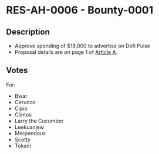# RES-AH-0006 - Bounty-0001
## Description
- Approve spending of $18,000 to advertise on Defi Pulse 
- Proposal details are on page 1 of [Article A](RES-AH-0006-Article-A.pdf).
## Votes
For:
- Bwar
- Cerunos
- Cipio
- Clintos
- Larry the Cucumber
- Leekuanjew
- Merpendous
- Scotty
- Tokani
